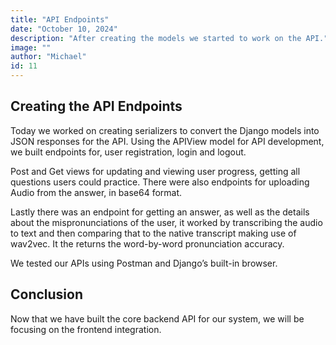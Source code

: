 ```yaml
---
title: "API Endpoints"
date: "October 10, 2024"
description: "After creating the models we started to work on the API."
image: ""
author: "Michael"
id: 11
---
```


## Creating the API Endpoints

Today we worked on creating serializers to convert the Django models into JSON responses for the API.
Using the APIView model for API development, we built endpoints for, user registration, login
and logout.

Post and Get views for updating and viewing user progress, getting all questions users could
practice. There were also endpoints for uploading Audio from the answer, in base64 format.

Lastly there was an endpoint for getting an answer, as well as the details about the
mispronunciations of the user, it worked by transcribing the audio to text and then comparing
that to the native transcript making use of wav2vec. It the returns the word-by-word
pronunciation accuracy.

We tested our APIs using Postman and Django’s built-in browser.

## Conclusion

Now that we have built the core backend API for our system, we will be focusing on the
frontend integration.
